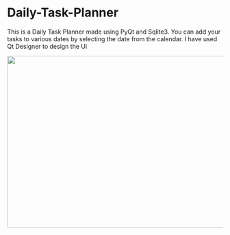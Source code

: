 # Daily-Task-Planner
This is a Daily Task Planner made using PyQt and Sqlite3. You can add your tasks to various dates by selecting the date from the calendar.
I have used Qt Designer to design the Ui

<img src="https://github.com/user-attachments/assets/b6161080-6d9c-4867-a8f0-57f986c3e378" width="600" height="400">

